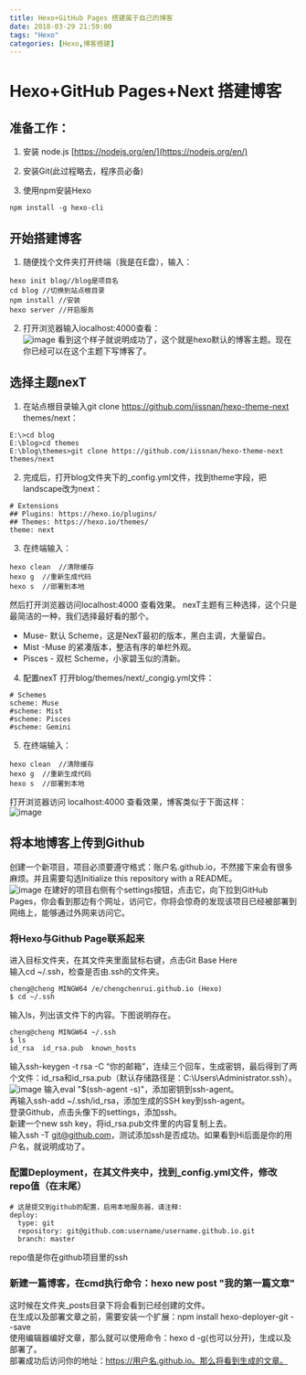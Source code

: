 ```yaml
---
title: Hexo+GitHub Pages 搭建属于自己的博客
date: 2018-03-29 21:59:00
tags: "Hexo"
categories: [Hexo,博客搭建]
---
```


# Hexo+GitHub Pages+Next 搭建博客
## 准备工作：
1. 安装 node.js
[https://nodejs.org/en/](https://nodejs.org/en/)  

2. 安装Git(此过程略去，程序员必备)  

3. 使用npm安装Hexo
```
npm install -g hexo-cli
```

## 开始搭建博客
1. 随便找个文件夹打开终端（我是在E盘），输入：
```
hexo init blog//blog是项目名
cd blog //切换到站点根目录
npm install //安装
hexo server //开启服务
```

2. 打开浏览器输入localhost:4000查看：  
![image](http://p6neued6m.bkt.clouddn.com/2018022200121435.png) 
看到这个样子就说明成功了，这个就是hexo默认的博客主题。现在你已经可以在这个主题下写博客了。
    
## 选择主题nexT
1. 在站点根目录输入git clone https://github.com/iissnan/hexo-theme-next themes/next：
```
E:\>cd blog
E:\blog>cd themes
E:\blog\themes>git clone https://github.com/iissnan/hexo-theme-next themes/next
```

2. 完成后，打开blog文件夹下的_config.yml文件，找到theme字段，把landscape改为next：
```
# Extensions
## Plugins: https://hexo.io/plugins/
## Themes: https://hexo.io/themes/
theme: next
```

3. 在终端输入：
```
hexo clean  //清除缓存
hexo g  //重新生成代码
hexo s  //部署到本地
```
然后打开浏览器访问localhost:4000 查看效果。
nexT主题有三种选择，这个只是最简洁的一种，我们选择最好看的那个。
- Muse- 默认 Scheme，这是NexT最初的版本，黑白主调，大量留白。
- Mist -Muse 的紧凑版本，整洁有序的单栏外观。
- Pisces - 双栏 Scheme，小家碧玉似的清新。

4. 配置nexT
打开blog/themes/next/_congig.yml文件：
```
# Schemes
scheme: Muse
#scheme: Mist
#scheme: Pisces
#scheme: Gemini
```

5. 在终端输入：
```
hexo clean  //清除缓存
hexo g  //重新生成代码
hexo s  //部署到本地
```
打开浏览器访问 localhost:4000 查看效果，博客类似于下面这样：  
![image](http://p6neued6m.bkt.clouddn.com/blog_01.png) 

## 将本地博客上传到Github
创建一个新项目，项目必须要遵守格式：账户名.github.io，不然接下来会有很多麻烦。并且需要勾选Initialize this repository with a README。  
![image](http://p6neued6m.bkt.clouddn.com/blog_02.png) 
在建好的项目右侧有个settings按钮，点击它，向下拉到GitHub Pages，你会看到那边有个网址，访问它，你将会惊奇的发现该项目已经被部署到网络上，能够通过外网来访问它。  

### 将Hexo与Github Page联系起来
进入目标文件夹，在其文件夹里面鼠标右键，点击Git Base Here  
输入cd ~/.ssh，检查是否由.ssh的文件夹。
```
cheng@cheng MINGW64 /e/chengchenrui.github.io (Hexo)
$ cd ~/.ssh
```

输入ls，列出该文件下的内容。下图说明存在。
```
cheng@cheng MINGW64 ~/.ssh
$ ls
id_rsa  id_rsa.pub  known_hosts
```

输入ssh-keygen -t rsa -C “你的邮箱”，连续三个回车，生成密钥，最后得到了两个文件：id_rsa和id_rsa.pub（默认存储路径是：C:\Users\Administrator\.ssh）。  
![image](http://p6neued6m.bkt.clouddn.com/blog_03.png)
输入eval "$(ssh-agent -s)"，添加密钥到ssh-agent。  
再输入ssh-add ~/.ssh/id_rsa，添加生成的SSH key到ssh-agent。  
登录Github，点击头像下的settings，添加ssh。  
新建一个new ssh key，将id_rsa.pub文件里的内容复制上去。  
输入ssh -T git@github.com，测试添加ssh是否成功。如果看到Hi后面是你的用户名，就说明成功了。  

### 配置Deployment，在其文件夹中，找到_config.yml文件，修改repo值（在末尾）
```
# 这是提交到github的配置，启用本地服务器，请注释:
deploy:
  type: git
  repository: git@github.com:username/username.github.io.git
  branch: master
```
repo值是你在github项目里的ssh  

### 新建一篇博客，在cmd执行命令：hexo new post "我的第一篇文章"  
这时候在文件夹_posts目录下将会看到已经创建的文件。  
在生成以及部署文章之前，需要安装一个扩展：npm install hexo-deployer-git --save  
使用编辑器编好文章，那么就可以使用命令：hexo d -g(也可以分开)，生成以及部署了。  
部署成功后访问你的地址：https://用户名.github.io。那么将看到生成的文章。 